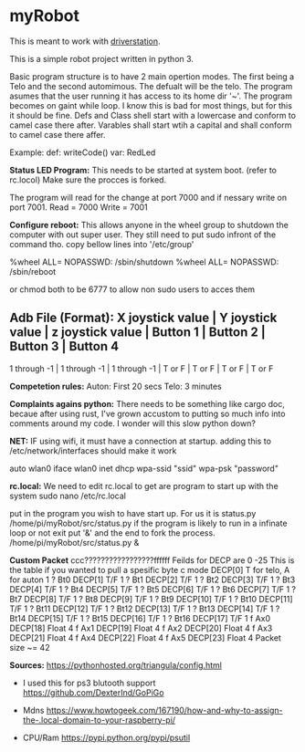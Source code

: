 # myRobot
This is meant to work with [driverstation](https://github.com/BearzRobotics/DriverStation). 

This is a simple robot project written in python 3.

Basic program structure is to have 2 main opertion modes. The first being a Telo and the second automimous.
The defualt will be the telo. The program asumes that the user running it has access to its home dir '~'. 
The program becomes on gaint while loop. I know this is bad for most things, but for this it should be fine.
Defs and Class shell start with a lowercase and conform to camel case there after. Varables shall start 
wtih a capital and shall conform to camel case there affer. 

Example:
def: writeCode()
var: RedLed

**Status LED Program:**
This needs to be started at system boot. (refer to rc.locol) Make sure the procces is forked.  

The program will read for the change at port 7000 and if nessary write on port 7001.
Read = 7000
Write = 7001


**Configure reboot:**
This allows anyone in the wheel group to shutdown the computer with out super user. They still
need to put sudo infront of the command tho.
copy bellow lines into '/etc/group'

%wheel ALL= NOPASSWD: /sbin/shutdown
%wheel ALL= NOPASSWD: /sbin/reboot

   or
 chmod both to be 6777 to allow non sudo users to acces them

 
**Adb File (Format):**
X joystick value | Y joystick value | z joystick value | Button 1 | Button 2 | Button 3 | Button 4
--------------------------------------------------------------------------------------------------
1 through -1	 | 1 through -1     | 1 through -1     | T or F   | T or F   | T or F   | T or F


**Competetion rules:**
Auton: First 20 secs
Telo: 3 minutes


**Complaints agains python:** 
There needs to be something like cargo doc, becaue after using rust, I've grown accustom to putting so 
much info into comments around my code. I wonder will this slow python down?


**NET:**
IF using wifi, it must have a connection at startup.
adding this to /etc/network/interfaces should make it work

auto wlan0
iface wlan0 inet dhcp
        wpa-ssid "ssid"
        wpa-psk "password"


**rc.local:**
We need to edit rc.local to get are program to start up with the system
sudo nano /etc/rc.local

put in the program you wish to have start up. For us it is status.py
/home/pi/myRobot/src/status.py
if the program is likely to run in a infinate loop or not exit put '&' and the end to fork the
process.
/home/pi/myRobot/src/status.py &

**Custom Packet**
ccc?????????????????ffffff
Feilds for DECP are 0 -25
This is the table if you wanted to pull a spesific byte
c	mode			DECP[0]			T for telo, A for auton						1
?	Bt0				DECP[1]			T/F											1
?	Bt1				DECP[2]			T/F											1
?	Bt2				DECP[3]			T/F											1
?	Bt3				DECP[4]			T/F											1
?	Bt4				DECP[5]			T/F											1
?	Bt5				DECP[6]			T/F											1
?	Bt6				DECP[7]			T/F											1
?	Bt7				DECP[8]			T/F											1
?	Bt8				DECP[9]			T/F											1
?	Bt9				DECP[10]		T/F											1
?	Bt10			DECP[11]		T/F											1
?	Bt11			DECP[12]		T/F											1
?	Bt12			DECP[13]		T/F											1
?	Bt13			DECP[14]		T/F											1
?	Bt14			DECP[15]		T/F											1
?	Bt15			DECP[16]		T/F											1
?	Bt16			DECP[17]		T/F											1
f	Ax0				DECP[18]		Float										4
f	Ax1				DECP[19]		Float										4
f	Ax2				DECP[20]		Float										4
f	Ax3				DECP[21]		Float										4
f	Ax4				DECP[22]		Float										4
f	Ax5				DECP[23]		Float										4
 															    Packet size ~=	42

**Sources:**
https://pythonhosted.org/triangula/config.html


- I used this for ps3 blutooth support
	https://github.com/DexterInd/GoPiGo

- Mdns
	https://www.howtogeek.com/167190/how-and-why-to-assign-the-.local-domain-to-your-raspberry-pi/

- CPU/Ram
	https://pypi.python.org/pypi/psutil
	
